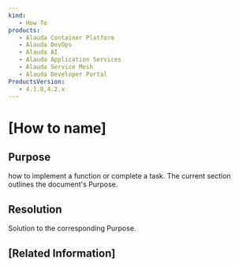 ```yaml
---
kind:
   - How To
products: 
   - Alauda Container Platform
   - Alauda DevOps
   - Alauda AI
   - Alauda Application Services
   - Alauda Service Mesh
   - Alauda Developer Portal
ProductsVersion:
   - 4.1.0,4.2.x
---
```

<!-- Document is a solutions by explaining how to perform a specific task or achieve a goal -->
# \[How to name\]

## Purpose

how to implement a function or complete a task. The current section outlines the document's Purpose.

## Resolution

Solution to the corresponding Purpose.
    
## [Related Information]
